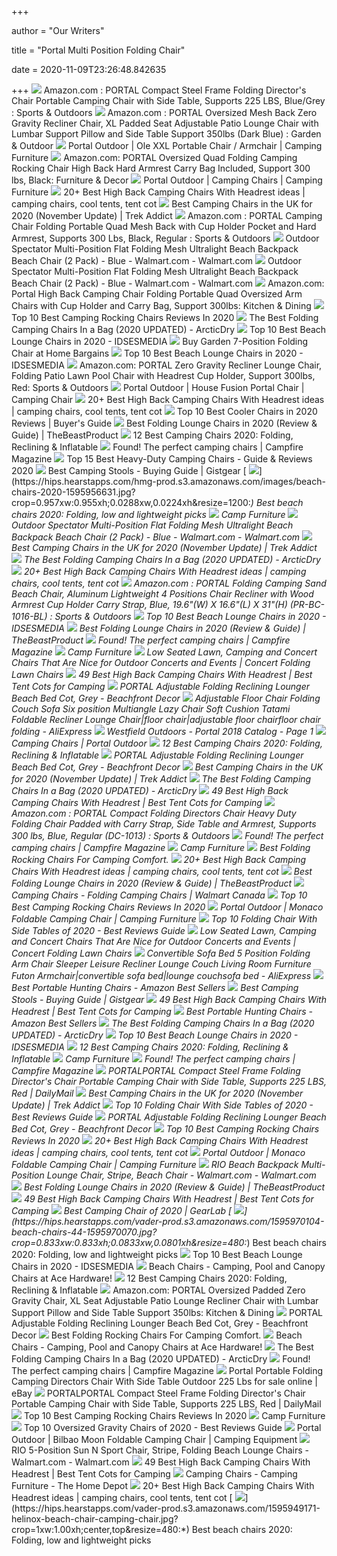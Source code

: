 +++
        
author = "Our Writers"
        
title = "Portal Multi Position Folding Chair"
        
date = 2020-11-09T23:26:48.842635
        
+++
[ ![](https://images-na.ssl-images-amazon.com/images/I/91fG5QAGIPL._AC_SL1500_.jpg)](https://images-na.ssl-images-amazon.com/images/I/91fG5QAGIPL._AC_SL1500_.jpg) Amazon.com : PORTAL Compact Steel Frame Folding Director's Chair Portable Camping  Chair with Side Table, Supports 225 LBS, Blue/Grey : Sports & Outdoors
[ ![](https://images-na.ssl-images-amazon.com/images/I/71dHvOg%2BM-L._AC_SY450_.jpg)](https://images-na.ssl-images-amazon.com/images/I/71dHvOg%2BM-L._AC_SY450_.jpg) Amazon.com : PORTAL Oversized Mesh Back Zero Gravity Recliner Chair, XL  Padded Seat Adjustable Patio Lounge Chair with Lumbar Support Pillow and  Side Table Support 350lbs (Dark Blue) : Garden & Outdoor
[ ![](https://cdn.shopify.com/s/files/1/0029/9519/1868/products/CF071132_OLE_XXL_copy_grande_1a7aa47d-0aaa-4b0f-9c59-6ebf78211343_480x480.png?v=1568899521)](https://cdn.shopify.com/s/files/1/0029/9519/1868/products/CF071132_OLE_XXL_copy_grande_1a7aa47d-0aaa-4b0f-9c59-6ebf78211343_480x480.png?v=1568899521) Portal Outdoor | Ole XXL Portable Chair / Armchair | Camping Furniture
[ ![](https://images-na.ssl-images-amazon.com/images/I/61Br%2BVnrjrL._AC_SL1200_.jpg)](https://images-na.ssl-images-amazon.com/images/I/61Br%2BVnrjrL._AC_SL1200_.jpg) Amazon.com: PORTAL Oversized Quad Folding Camping Rocking Chair High Back  Hard Armrest Carry Bag Included, Support 300 lbs, Black: Furniture & Decor
[ ![](https://cdn.shopify.com/s/files/1/0029/9519/1868/products/143_Foldable_camping_chair__copy_grande_e39db0f6-5542-4747-b5a0-766394f8947f_1024x1024.png?v=1531212610)](https://cdn.shopify.com/s/files/1/0029/9519/1868/products/143_Foldable_camping_chair__copy_grande_e39db0f6-5542-4747-b5a0-766394f8947f_1024x1024.png?v=1531212610) Portal Outdoor | Camping Chairs | Camping Furniture
[ ![](https://i.pinimg.com/236x/e1/3b/2a/e13b2a86761dfff3541c87a523e418fe.jpg)](https://i.pinimg.com/236x/e1/3b/2a/e13b2a86761dfff3541c87a523e418fe.jpg) 20+ Best High Back Camping Chairs With Headrest ideas | camping chairs,  cool tents, tent cot
[ ![](https://trekaddict.co.uk/wp-content/uploads/2020/04/4ch-300x288.jpg)](https://trekaddict.co.uk/wp-content/uploads/2020/04/4ch-300x288.jpg) Best Camping Chairs in the UK for 2020 (November Update) | Trek Addict
[ ![](https://images-na.ssl-images-amazon.com/images/I/71A7ZpzLtfL._AC_SX569_.jpg)](https://images-na.ssl-images-amazon.com/images/I/71A7ZpzLtfL._AC_SX569_.jpg) Amazon.com : PORTAL Camping Chair Folding Portable Quad Mesh Back with Cup  Holder Pocket and Hard Armrest, Supports 300 Lbs, Black, Regular : Sports &  Outdoors
[ ![](https://i5.walmartimages.com/asr/7dfe3e54-92f5-48a2-b331-7bdc3a02710f_1.b6edf22cd6f3e94acdbb0b2bb4b3465b.jpeg?odnWidth=612&odnHeight=612&odnBg=ffffff)](https://i5.walmartimages.com/asr/7dfe3e54-92f5-48a2-b331-7bdc3a02710f_1.b6edf22cd6f3e94acdbb0b2bb4b3465b.jpeg?odnWidth=612&odnHeight=612&odnBg=ffffff) Outdoor Spectator Multi-Position Flat Folding Mesh Ultralight Beach  Backpack Beach Chair (2 Pack) - Blue - Walmart.com - Walmart.com
[ ![](https://i5.walmartimages.com/asr/1be9c144-faea-4d22-b170-d01c785a0a2f.9368070468033c9653deca3e4469d443.jpeg)](https://i5.walmartimages.com/asr/1be9c144-faea-4d22-b170-d01c785a0a2f.9368070468033c9653deca3e4469d443.jpeg) Outdoor Spectator Multi-Position Flat Folding Mesh Ultralight Beach  Backpack Beach Chair (2 Pack) - Blue - Walmart.com - Walmart.com
[ ![](https://images-na.ssl-images-amazon.com/images/I/81AkUjQ1h8L._AC_SX569_.jpg)](https://images-na.ssl-images-amazon.com/images/I/81AkUjQ1h8L._AC_SX569_.jpg) Amazon.com: Portal High Back Camping Chair Folding Portable Quad Oversized  Arm Chairs with Cup Holder and Carry Bag, Support 300lbs: Kitchen & Dining
[ ![](https://kimreviews.com/wp-content/uploads/2020/03/Camping-Rocking-Chairs-9.jpg)](https://kimreviews.com/wp-content/uploads/2020/03/Camping-Rocking-Chairs-9.jpg) Top 10 Best Camping Rocking Chairs Reviews In 2020
[ ![](https://www.arcticdry.co.uk/wp-content/uploads/2020/07/portal-folding-camping-chair.jpg)](https://www.arcticdry.co.uk/wp-content/uploads/2020/07/portal-folding-camping-chair.jpg) The Best Folding Camping Chairs In a Bag (2020 UPDATED) - ArcticDry
[ ![](https://370734-1159544-raikfcquaxqncofqfm.stackpathdns.com/wp-content/uploads/2020/03/Homall-e1583476673669.jpg)](https://370734-1159544-raikfcquaxqncofqfm.stackpathdns.com/wp-content/uploads/2020/03/Homall-e1583476673669.jpg) Top 10 Best Beach Lounge Chairs in 2020 - IDSESMEDIA
[ ![](https://www.homebargains.co.uk/Handlers/ImageHandler.ashx?id=32625&targetSize=1000)](https://www.homebargains.co.uk/Handlers/ImageHandler.ashx?id=32625&targetSize=1000) Buy Garden 7-Position Folding Chair at Home Bargains
[ ![](https://370734-1159544-raikfcquaxqncofqfm.stackpathdns.com/wp-content/uploads/2020/03/Outsunny-e1583476003870.jpg)](https://370734-1159544-raikfcquaxqncofqfm.stackpathdns.com/wp-content/uploads/2020/03/Outsunny-e1583476003870.jpg) Top 10 Best Beach Lounge Chairs in 2020 - IDSESMEDIA
[ ![](https://images-na.ssl-images-amazon.com/images/I/719fuE2kWCL._AC_SY450_.jpg)](https://images-na.ssl-images-amazon.com/images/I/719fuE2kWCL._AC_SY450_.jpg) Amazon.com: PORTAL Zero Gravity Recliner Lounge Chair, Folding Patio Lawn  Pool Chair with Headrest Cup Holder, Support 300lbs, Red: Sports & Outdoors
[ ![](http://cdn.shopify.com/s/files/1/0029/9519/1868/products/Fusion-House_bc625224-7cd6-4bc2-a049-f05a7150c882_1200x1200.png?v=1568899503)](http://cdn.shopify.com/s/files/1/0029/9519/1868/products/Fusion-House_bc625224-7cd6-4bc2-a049-f05a7150c882_1200x1200.png?v=1568899503) Portal Outdoor | House Fusion Portal Chair | Camping Chair
[ ![](https://i.pinimg.com/236x/a1/f8/4b/a1f84bfe993dcff25f763c0b0bd62a1f.jpg)](https://i.pinimg.com/236x/a1/f8/4b/a1f84bfe993dcff25f763c0b0bd62a1f.jpg) 20+ Best High Back Camping Chairs With Headrest ideas | camping chairs,  cool tents, tent cot
[ ![](https://www.pproreviews.com/wp-content/uploads/2020/03/8.-PORTAL-Lightweight-Backrest-Stool-Compact-Folding-Chair-300x300.jpg)](https://www.pproreviews.com/wp-content/uploads/2020/03/8.-PORTAL-Lightweight-Backrest-Stool-Compact-Folding-Chair-300x300.jpg) Top 10 Best Cooler Chairs in 2020 Reviews | Buyer's Guide
[ ![](https://thebeastproduct.com/wp-content/uploads/2020/01/1.Best-Choice-Products-Set-of-2-Adjustable-Steel-Mesh-Zero-Gravity-Lounge-Chair-Recliners-w-Pillows-and-Cup-Holder-Trays-Black-1200x675.jpg)](https://thebeastproduct.com/wp-content/uploads/2020/01/1.Best-Choice-Products-Set-of-2-Adjustable-Steel-Mesh-Zero-Gravity-Lounge-Chair-Recliners-w-Pillows-and-Cup-Holder-Trays-Black-1200x675.jpg) Best Folding Lounge Chairs in 2020 (Review & Guide) | TheBeastProduct
[ ![](https://m.media-amazon.com/images/I/41giqacjAeL.jpg)](https://m.media-amazon.com/images/I/41giqacjAeL.jpg) 12 Best Camping Chairs 2020: Folding, Reclining & Inflatable
[ ![](https://i2.wp.com/campfiremag.co.uk/wp-content/uploads/Decathlon-recliner-2.png?resize=218%2C300&ssl=1)](https://i2.wp.com/campfiremag.co.uk/wp-content/uploads/Decathlon-recliner-2.png?resize=218%2C300&ssl=1) Found! The perfect camping chairs | Campfire Magazine
[ ![](https://travelgearzone.com/wp-content/uploads/2020/07/Quad-Mesh-back-foldable-chair-by-Portal.jpg)](https://travelgearzone.com/wp-content/uploads/2020/07/Quad-Mesh-back-foldable-chair-by-Portal.jpg) Top 15 Best Heavy-Duty Camping Chairs - Guide & Reviews 2020
[ ![](https://m.media-amazon.com/images/I/51bBMjVHj1L.jpg)](https://m.media-amazon.com/images/I/51bBMjVHj1L.jpg) Best Camping Stools - Buying Guide | Gistgear
[ ![](https://hips.hearstapps.com/hmg-prod.s3.amazonaws.com/images/beach-chairs-2020-1595956631.jpg?crop=0.957xw:0.955xh;0.0288xw,0.0224xh&resize=1200:*)](https://hips.hearstapps.com/hmg-prod.s3.amazonaws.com/images/beach-chairs-2020-1595956631.jpg?crop=0.957xw:0.955xh;0.0288xw,0.0224xh&resize=1200:*) Best beach chairs 2020: Folding, low and lightweight picks
[ ![](https://www.murdochs.com/globalassets/hlr-system/product/hard-goods/manufacturer/a-manu/amxg/products/murdochs-732001-fus2422-2/product-photos-s7/murdochs-732001-fus2422-2-main.jpg/DesktopProductResultsImage)](https://www.murdochs.com/globalassets/hlr-system/product/hard-goods/manufacturer/a-manu/amxg/products/murdochs-732001-fus2422-2/product-photos-s7/murdochs-732001-fus2422-2-main.jpg/DesktopProductResultsImage) Camp Furniture
[ ![](https://i5.walmartimages.com/asr/ba49e6ce-4e3b-4af9-bba0-902de0dbfabc_2.de8f07be462f3e7a888d34b03fd469ad.jpeg)](https://i5.walmartimages.com/asr/ba49e6ce-4e3b-4af9-bba0-902de0dbfabc_2.de8f07be462f3e7a888d34b03fd469ad.jpeg) Outdoor Spectator Multi-Position Flat Folding Mesh Ultralight Beach  Backpack Beach Chair (2 Pack) - Blue - Walmart.com - Walmart.com
[ ![](https://trekaddict.co.uk/wp-content/uploads/2020/04/Marko-Two-Seater-Camping-Chair-300x271.jpg)](https://trekaddict.co.uk/wp-content/uploads/2020/04/Marko-Two-Seater-Camping-Chair-300x271.jpg) Best Camping Chairs in the UK for 2020 (November Update) | Trek Addict
[ ![](https://www.arcticdry.co.uk/wp-content/uploads/2020/07/vango-kraken-folding-camping-chair.jpg)](https://www.arcticdry.co.uk/wp-content/uploads/2020/07/vango-kraken-folding-camping-chair.jpg) The Best Folding Camping Chairs In a Bag (2020 UPDATED) - ArcticDry
[ ![](https://i.pinimg.com/236x/3c/f2/ef/3cf2effa3c6f19c242da1374bcf86fc3.jpg)](https://i.pinimg.com/236x/3c/f2/ef/3cf2effa3c6f19c242da1374bcf86fc3.jpg) 20+ Best High Back Camping Chairs With Headrest ideas | camping chairs,  cool tents, tent cot
[ ![](https://m.media-amazon.com/images/I/71qw54RVbOL._AC_.jpg)](https://m.media-amazon.com/images/I/71qw54RVbOL._AC_.jpg) Amazon.com : PORTAL Folding Camping Sand Beach Chair, Aluminum Lightweight  4 Positions Chair Recliner with Wood Armrest Cup Holder Carry Strap, Blue,  19.6"(W) X 16.6"(L) X 31"(H) (PR-BC-1016-BL) : Sports & Outdoors
[ ![](https://370734-1159544-raikfcquaxqncofqfm.stackpathdns.com/wp-content/uploads/2020/03/RIO-Gear-e1583476482877.jpg)](https://370734-1159544-raikfcquaxqncofqfm.stackpathdns.com/wp-content/uploads/2020/03/RIO-Gear-e1583476482877.jpg) Top 10 Best Beach Lounge Chairs in 2020 - IDSESMEDIA
[ ![](https://thebeastproduct.com/wp-content/uploads/2020/01/6.Homall-Zero-Gravity-Chair-Adjustable-Folding-Lawn-Lounge-Chairs-Outdoor-Lounge-Gravity-Chair-Camp-Reclining-Lounge-Chair-with-Pillows.jpg)](https://thebeastproduct.com/wp-content/uploads/2020/01/6.Homall-Zero-Gravity-Chair-Adjustable-Folding-Lawn-Lounge-Chairs-Outdoor-Lounge-Gravity-Chair-Camp-Reclining-Lounge-Chair-with-Pillows.jpg) Best Folding Lounge Chairs in 2020 (Review & Guide) | TheBeastProduct
[ ![](https://i0.wp.com/campfiremag.co.uk/wp-content/uploads/KingCamp-heavy-duty-chair.jpg?resize=276%2C264&ssl=1)](https://i0.wp.com/campfiremag.co.uk/wp-content/uploads/KingCamp-heavy-duty-chair.jpg?resize=276%2C264&ssl=1) Found! The perfect camping chairs | Campfire Magazine
[ ![](https://www.murdochs.com/globalassets/hlr-system/product/hard-goods/manufacturer/a-manu/amxg/products/murdochs-732045-yqch-001/product-photos-s7/murdochs-732045-yqch-001-main.jpg/DesktopProductResultsImage)](https://www.murdochs.com/globalassets/hlr-system/product/hard-goods/manufacturer/a-manu/amxg/products/murdochs-732045-yqch-001/product-photos-s7/murdochs-732045-yqch-001-main.jpg/DesktopProductResultsImage) Camp Furniture
[ ![](http://www.portablegeneratorsolutions.com/camping-comforts/Images/PORTAL-Lightweight-Low-Gravity-Mountaineer-Folding-Camp-Chair-t.jpg)](http://www.portablegeneratorsolutions.com/camping-comforts/Images/PORTAL-Lightweight-Low-Gravity-Mountaineer-Folding-Camp-Chair-t.jpg) Low Seated Lawn, Camping and Concert Chairs That Are Nice for Outdoor  Concerts and Events | Concert Folding Lawn Chairs
[ ![](https://besttentcotsforcamping.com/wp-content/uploads/2020/10/Coastrail-Outdoor-Camping-Chair-with-Lumbar-Back-Support-front.jpg)](https://besttentcotsforcamping.com/wp-content/uploads/2020/10/Coastrail-Outdoor-Camping-Chair-with-Lumbar-Back-Support-front.jpg) 49 Best High Back Camping Chairs With Headrest | Best Tent Cots for Camping
[ ![](https://images-na.ssl-images-amazon.com/images/I/41rCyq-XdkL._SS510_.jpg)](https://images-na.ssl-images-amazon.com/images/I/41rCyq-XdkL._SS510_.jpg) PORTAL Adjustable Folding Reclining Lounger Beach Bed Cot, Grey -  Beachfront Decor
[ ![](https://ae01.alicdn.com/kf/Hd0c7d5de03e24e2693b4973f4a056de2g/Adjustable-Floor-Chair-Folding-Couch-Sofa-Six-position-Multiangle-Lazy-Chair-Soft-Cushion-Tatami-Foldable-Recliner.jpg_Q90.jpg_.webp)](https://ae01.alicdn.com/kf/Hd0c7d5de03e24e2693b4973f4a056de2g/Adjustable-Floor-Chair-Folding-Couch-Sofa-Six-position-Multiangle-Lazy-Chair-Soft-Cushion-Tatami-Foldable-Recliner.jpg_Q90.jpg_.webp) Adjustable Floor Chair Folding Couch Sofa Six position Multiangle Lazy Chair  Soft Cushion Tatami Foldable Recliner Lounge Chair|floor chair|adjustable  floor chairfloor chair folding - AliExpress
[ ![](https://view.publitas.com/17976/291947/pages/caee75895f81dea3c6851d2f4c157088338e56b0-at2400.jpg)](https://view.publitas.com/17976/291947/pages/caee75895f81dea3c6851d2f4c157088338e56b0-at2400.jpg) Westfield Outdoors - Portal 2018 Catalog - Page 1
[ ![](https://cdn.shopify.com/s/files/1/0029/9519/1868/products/052_Camping_Chair_TIM_copy_grande_ddf96fb8-a901-43c3-8aa3-81d301d1cc3b_480x480.png?v=1568899533)](https://cdn.shopify.com/s/files/1/0029/9519/1868/products/052_Camping_Chair_TIM_copy_grande_ddf96fb8-a901-43c3-8aa3-81d301d1cc3b_480x480.png?v=1568899533) Camping Chairs | Portal Outdoor
[ ![](https://m.media-amazon.com/images/I/31kYHDe4XrL.jpg)](https://m.media-amazon.com/images/I/31kYHDe4XrL.jpg) 12 Best Camping Chairs 2020: Folding, Reclining & Inflatable
[ ![](https://images-na.ssl-images-amazon.com/images/I/41zQsLU54vL._SS510_.jpg)](https://images-na.ssl-images-amazon.com/images/I/41zQsLU54vL._SS510_.jpg) PORTAL Adjustable Folding Reclining Lounger Beach Bed Cot, Grey -  Beachfront Decor
[ ![](https://trekaddict.co.uk/wp-content/uploads/2020/04/Asteri-Reclining-Camping-Chair-300x251.jpg)](https://trekaddict.co.uk/wp-content/uploads/2020/04/Asteri-Reclining-Camping-Chair-300x251.jpg) Best Camping Chairs in the UK for 2020 (November Update) | Trek Addict
[ ![](https://www.arcticdry.co.uk/wp-content/uploads/2020/07/coleman-camping-folding-chair.jpg)](https://www.arcticdry.co.uk/wp-content/uploads/2020/07/coleman-camping-folding-chair.jpg) The Best Folding Camping Chairs In a Bag (2020 UPDATED) - ArcticDry
[ ![](https://besttentcotsforcamping.com/wp-content/uploads/2020/05/Bushtec-Adventure-Oversized-Camping-Chair-Charlie-440-Review-front-view-e1588592848682.jpg)](https://besttentcotsforcamping.com/wp-content/uploads/2020/05/Bushtec-Adventure-Oversized-Camping-Chair-Charlie-440-Review-front-view-e1588592848682.jpg) 49 Best High Back Camping Chairs With Headrest | Best Tent Cots for Camping
[ ![](https://images-na.ssl-images-amazon.com/images/I/61hLqegWSAL._AC_SL1200_.jpg)](https://images-na.ssl-images-amazon.com/images/I/61hLqegWSAL._AC_SL1200_.jpg) Amazon.com : PORTAL Compact Folding Directors Chair Heavy Duty Folding Chair  Padded with Carry Strap, Side Table and Armrest, Supports 300 lbs, Blue,  Regular (DC-1013) : Sports & Outdoors
[ ![](https://i2.wp.com/campfiremag.co.uk/wp-content/uploads/guru-chair.png?resize=205%2C233&ssl=1)](https://i2.wp.com/campfiremag.co.uk/wp-content/uploads/guru-chair.png?resize=205%2C233&ssl=1) Found! The perfect camping chairs | Campfire Magazine
[ ![](https://www.murdochs.com/globalassets/hlr-system/product/hard-goods/manufacturer/w-manu/weou/products/portal-298295-prwf-lws001/product-photos-s7/portal-298295-prwf-lws001-main.jpg/DesktopProductResultsImage)](https://www.murdochs.com/globalassets/hlr-system/product/hard-goods/manufacturer/w-manu/weou/products/portal-298295-prwf-lws001/product-photos-s7/portal-298295-prwf-lws001-main.jpg/DesktopProductResultsImage) Camp Furniture
[ ![](https://images-na.ssl-images-amazon.com/images/I/41pK0rc1zoL.jpg)](https://images-na.ssl-images-amazon.com/images/I/41pK0rc1zoL.jpg) Best Folding Rocking Chairs For Camping Comfort.
[ ![](https://i.pinimg.com/236x/b6/35/61/b635618346d33db70419da62bf9c4ae3.jpg)](https://i.pinimg.com/236x/b6/35/61/b635618346d33db70419da62bf9c4ae3.jpg) 20+ Best High Back Camping Chairs With Headrest ideas | camping chairs,  cool tents, tent cot
[ ![](https://thebeastproduct.com/wp-content/uploads/2020/01/7.EVER-ADVANCED-Oversize-XL-Zero-Gravity-Recliner-Padded-Patio-Lounger-Chair-with-Adjustable-Headrest-Support-350lbs-Green.jpg)](https://thebeastproduct.com/wp-content/uploads/2020/01/7.EVER-ADVANCED-Oversize-XL-Zero-Gravity-Recliner-Padded-Patio-Lounger-Chair-with-Adjustable-Headrest-Support-350lbs-Green.jpg) Best Folding Lounge Chairs in 2020 (Review & Guide) | TheBeastProduct
[ ![](http://i5.walmartimages.ca/images/Large/052/474/999999-844093052474.jpg)](http://i5.walmartimages.ca/images/Large/052/474/999999-844093052474.jpg) Camping Chairs - Folding Camping Chairs | Walmart Canada
[ ![](https://kimreviews.com/wp-content/uploads/2020/03/Camping-Rocking-Chairs-8.jpg)](https://kimreviews.com/wp-content/uploads/2020/03/Camping-Rocking-Chairs-8.jpg) Top 10 Best Camping Rocking Chairs Reviews In 2020
[ ![](https://cdn.shopify.com/s/files/1/0029/9519/1868/products/Monaco_0529a123-c787-4020-90c0-42da6ff58d98_grande.png?v=1568899519)](https://cdn.shopify.com/s/files/1/0029/9519/1868/products/Monaco_0529a123-c787-4020-90c0-42da6ff58d98_grande.png?v=1568899519) Portal Outdoor | Monaco Foldable Camping Chair | Camping Furniture
[ ![](https://m.media-amazon.com/images/I/41MjdC2PBZL.jpg)](https://m.media-amazon.com/images/I/41MjdC2PBZL.jpg) Top 10 Folding Chair With Side Tables of 2020 - Best Reviews Guide
[ ![](http://www.portablegeneratorsolutions.com/camping-comforts/Images/KingCamp-Low-Sling-Beach-Camping-Chair-Mesh-Back-t.jpg)](http://www.portablegeneratorsolutions.com/camping-comforts/Images/KingCamp-Low-Sling-Beach-Camping-Chair-Mesh-Back-t.jpg) Low Seated Lawn, Camping and Concert Chairs That Are Nice for Outdoor  Concerts and Events | Concert Folding Lawn Chairs
[ ![](https://ae01.alicdn.com/kf/HTB1VB54SXXXXXcQXVXXq6xXFXXX6/Convertible-Sofa-Bed-5-Position-Folding-Arm-Chair-Sleeper-Leisure-Recliner-Lounge-Couch-Living-Room-Furniture.jpg_Q90.jpg_.webp)](https://ae01.alicdn.com/kf/HTB1VB54SXXXXXcQXVXXq6xXFXXX6/Convertible-Sofa-Bed-5-Position-Folding-Arm-Chair-Sleeper-Leisure-Recliner-Lounge-Couch-Living-Room-Furniture.jpg_Q90.jpg_.webp) Convertible Sofa Bed 5 Position Folding Arm Chair Sleeper Leisure Recliner  Lounge Couch Living Room Furniture Futon Armchair|convertible sofa  bed|lounge couchsofa bed - AliExpress
[ ![](https://m.media-amazon.com/images/I/51OTn0ZCKIL.jpg)](https://m.media-amazon.com/images/I/51OTn0ZCKIL.jpg) Best Portable Hunting Chairs - Amazon Best Sellers
[ ![](https://m.media-amazon.com/images/I/41g4BftE-ZL.jpg)](https://m.media-amazon.com/images/I/41g4BftE-ZL.jpg) Best Camping Stools - Buying Guide | Gistgear
[ ![](https://besttentcotsforcamping.com/wp-content/uploads/2020/04/Big-Agnes-Big-Six-Armchair-review-side-view-e1588192473293.jpg)](https://besttentcotsforcamping.com/wp-content/uploads/2020/04/Big-Agnes-Big-Six-Armchair-review-side-view-e1588192473293.jpg) 49 Best High Back Camping Chairs With Headrest | Best Tent Cots for Camping
[ ![](https://m.media-amazon.com/images/I/41ul8GiS7QL.jpg)](https://m.media-amazon.com/images/I/41ul8GiS7QL.jpg) Best Portable Hunting Chairs - Amazon Best Sellers
[ ![](https://www.arcticdry.co.uk/wp-content/uploads/2020/07/vango-camping-chair.jpg)](https://www.arcticdry.co.uk/wp-content/uploads/2020/07/vango-camping-chair.jpg) The Best Folding Camping Chairs In a Bag (2020 UPDATED) - ArcticDry
[ ![](https://370734-1159544-raikfcquaxqncofqfm.stackpathdns.com/wp-content/uploads/2020/03/Teekland-e1583476289859.jpg)](https://370734-1159544-raikfcquaxqncofqfm.stackpathdns.com/wp-content/uploads/2020/03/Teekland-e1583476289859.jpg) Top 10 Best Beach Lounge Chairs in 2020 - IDSESMEDIA
[ ![](https://m.media-amazon.com/images/I/41y7TIxPFWL.jpg)](https://m.media-amazon.com/images/I/41y7TIxPFWL.jpg) 12 Best Camping Chairs 2020: Folding, Reclining & Inflatable
[ ![](https://www.murdochs.com/globalassets/hlr-system/product/hard-goods/manufacturer/a-manu/amxg/products/murdochs-857347-hach-005v-murd/product-photos-s7/murdochs-857347-hach-005v-murd-main.jpg/DesktopProductResultsImage)](https://www.murdochs.com/globalassets/hlr-system/product/hard-goods/manufacturer/a-manu/amxg/products/murdochs-857347-hach-005v-murd/product-photos-s7/murdochs-857347-hach-005v-murd-main.jpg/DesktopProductResultsImage) Camp Furniture
[ ![](https://i0.wp.com/campfiremag.co.uk/wp-content/uploads/Vango-Malibu-chair.png?resize=165%2C200&ssl=1)](https://i0.wp.com/campfiremag.co.uk/wp-content/uploads/Vango-Malibu-chair.png?resize=165%2C200&ssl=1) Found! The perfect camping chairs | Campfire Magazine
[ ![](https://m.media-amazon.com/images/I/41C9U-z84vL.jpg)](https://m.media-amazon.com/images/I/41C9U-z84vL.jpg) PORTALPORTAL Compact Steel Frame Folding Director's Chair Portable Camping  Chair with Side Table, Supports 225 LBS, Red | DailyMail
[ ![](https://trekaddict.co.uk/wp-content/plugins/aawp/public/assets/img/thumb-spacer.png)](https://trekaddict.co.uk/wp-content/plugins/aawp/public/assets/img/thumb-spacer.png) Best Camping Chairs in the UK for 2020 (November Update) | Trek Addict
[ ![](https://m.media-amazon.com/images/I/41TisNa9PGL.jpg)](https://m.media-amazon.com/images/I/41TisNa9PGL.jpg) Top 10 Folding Chair With Side Tables of 2020 - Best Reviews Guide
[ ![](https://images-na.ssl-images-amazon.com/images/I/41o474ThpqL._SS510_.jpg)](https://images-na.ssl-images-amazon.com/images/I/41o474ThpqL._SS510_.jpg) PORTAL Adjustable Folding Reclining Lounger Beach Bed Cot, Grey -  Beachfront Decor
[ ![](https://kimreviews.com/wp-content/uploads/2020/03/Camping-Rocking-Chairs-3.jpg)](https://kimreviews.com/wp-content/uploads/2020/03/Camping-Rocking-Chairs-3.jpg) Top 10 Best Camping Rocking Chairs Reviews In 2020
[ ![](https://i.pinimg.com/236x/4c/e6/45/4ce645312bd1c6f62b2e8b4e5c22f3f9.jpg)](https://i.pinimg.com/236x/4c/e6/45/4ce645312bd1c6f62b2e8b4e5c22f3f9.jpg) 20+ Best High Back Camping Chairs With Headrest ideas | camping chairs,  cool tents, tent cot
[ ![](http://cdn.shopify.com/s/files/1/0029/9519/1868/products/Monaco_1200x1200.jpg?v=1591884201)](http://cdn.shopify.com/s/files/1/0029/9519/1868/products/Monaco_1200x1200.jpg?v=1591884201) Portal Outdoor | Monaco Foldable Camping Chair | Camping Furniture
[ ![](https://i5.walmartimages.com/asr/39742ab8-929e-44a2-bf9b-6a4ed2c15b47_1.8601c99d9aafa47b6774ffdf4471443c.jpeg?odnWidth=612&odnHeight=612&odnBg=ffffff)](https://i5.walmartimages.com/asr/39742ab8-929e-44a2-bf9b-6a4ed2c15b47_1.8601c99d9aafa47b6774ffdf4471443c.jpeg?odnWidth=612&odnHeight=612&odnBg=ffffff) RIO Beach Backpack Multi-Position Lounge Chair, Stripe, Beach Chair -  Walmart.com - Walmart.com
[ ![](https://thebeastproduct.com/wp-content/uploads/2020/01/11.Seatopia-Camping-Recliner-and-Lounge-Chair-Backpacking-Folding-Chair-with-Headrest-Footrest-and-Storage-Bag-for-Outdoor-Camping.jpg)](https://thebeastproduct.com/wp-content/uploads/2020/01/11.Seatopia-Camping-Recliner-and-Lounge-Chair-Backpacking-Folding-Chair-with-Headrest-Footrest-and-Storage-Bag-for-Outdoor-Camping.jpg) Best Folding Lounge Chairs in 2020 (Review & Guide) | TheBeastProduct
[ ![](https://besttentcotsforcamping.com/wp-content/uploads/2020/10/Rio-Gear-Outdoor-Foldable-Hammock-Lounger-blue-version.jpg)](https://besttentcotsforcamping.com/wp-content/uploads/2020/10/Rio-Gear-Outdoor-Foldable-Hammock-Lounger-blue-version.jpg) 49 Best High Back Camping Chairs With Headrest | Best Tent Cots for Camping
[ ![](https://outdoorgearlab-mvnab3pwrvp3t0.stackpathdns.com/photos/15/83/279843_30407_M2.jpg)](https://outdoorgearlab-mvnab3pwrvp3t0.stackpathdns.com/photos/15/83/279843_30407_M2.jpg) Best Camping Chair of 2020 | GearLab
[ ![](https://hips.hearstapps.com/vader-prod.s3.amazonaws.com/1595970104-beach-chairs-44-1595970070.jpg?crop=0.833xw:0.833xh;0.0833xw,0.0801xh&resize=480:*)](https://hips.hearstapps.com/vader-prod.s3.amazonaws.com/1595970104-beach-chairs-44-1595970070.jpg?crop=0.833xw:0.833xh;0.0833xw,0.0801xh&resize=480:*) Best beach chairs 2020: Folding, low and lightweight picks
[ ![](https://370734-1159544-raikfcquaxqncofqfm.stackpathdns.com/wp-content/uploads/2020/03/Best-Choice-Products-e1583476814799.jpg)](https://370734-1159544-raikfcquaxqncofqfm.stackpathdns.com/wp-content/uploads/2020/03/Best-Choice-Products-e1583476814799.jpg) Top 10 Best Beach Lounge Chairs in 2020 - IDSESMEDIA
[ ![](https://cdn-tp3.mozu.com/24645-37138/cms/37138/files/918a8e47-a80e-4d26-848c-0bb7ab020c2a?max=250&quality=80&_mzcb=_1598993681023)](https://cdn-tp3.mozu.com/24645-37138/cms/37138/files/918a8e47-a80e-4d26-848c-0bb7ab020c2a?max=250&quality=80&_mzcb=_1598993681023) Beach Chairs - Camping, Pool and Canopy Chairs at Ace Hardware!
[ ![](https://mk0fbfinderxb7r4cblw.kinstacdn.com/wp-content/uploads/2020/07/Chairs.png)](https://mk0fbfinderxb7r4cblw.kinstacdn.com/wp-content/uploads/2020/07/Chairs.png) 12 Best Camping Chairs 2020: Folding, Reclining & Inflatable
[ ![](https://images-na.ssl-images-amazon.com/images/I/71VqcxWPuNL._AC_SX522_.jpg)](https://images-na.ssl-images-amazon.com/images/I/71VqcxWPuNL._AC_SX522_.jpg) Amazon.com: PORTAL Oversized Padded Zero Gravity Chair, XL Seat Adjustable  Patio Lounge Recliner Chair with Lumbar Support Pillow and Side Table  Support 350lbs: Kitchen & Dining
[ ![](https://images-na.ssl-images-amazon.com/images/I/41edjUG5VoL._SS340_.jpg)](https://images-na.ssl-images-amazon.com/images/I/41edjUG5VoL._SS340_.jpg) PORTAL Adjustable Folding Reclining Lounger Beach Bed Cot, Grey -  Beachfront Decor
[ ![](https://outdoorright.com/wp-content/uploads/2020/02/folding-rocking-chairs-for-camping...jpg)](https://outdoorright.com/wp-content/uploads/2020/02/folding-rocking-chairs-for-camping...jpg) Best Folding Rocking Chairs For Camping Comfort.
[ ![](https://cdn-tp3.mozu.com/24645-37138/cms/37138/files/0727d454-84c5-469d-b420-66d9bb658b14?max=250&quality=80&_mzcb=_1598993681023)](https://cdn-tp3.mozu.com/24645-37138/cms/37138/files/0727d454-84c5-469d-b420-66d9bb658b14?max=250&quality=80&_mzcb=_1598993681023) Beach Chairs - Camping, Pool and Canopy Chairs at Ace Hardware!
[ ![](https://www.arcticdry.co.uk/wp-content/uploads/2020/07/costway-folding-camping-chair.jpg)](https://www.arcticdry.co.uk/wp-content/uploads/2020/07/costway-folding-camping-chair.jpg) The Best Folding Camping Chairs In a Bag (2020 UPDATED) - ArcticDry
[ ![](https://i2.wp.com/campfiremag.co.uk/wp-content/uploads/Outwell-Gorman-Hills.png?resize=204%2C261&ssl=1)](https://i2.wp.com/campfiremag.co.uk/wp-content/uploads/Outwell-Gorman-Hills.png?resize=204%2C261&ssl=1) Found! The perfect camping chairs | Campfire Magazine
[ ![](https://i.ebayimg.com/images/g/6PsAAOSwq4BfQcjb/s-l225.jpg)](https://i.ebayimg.com/images/g/6PsAAOSwq4BfQcjb/s-l225.jpg) Portal Portable Folding Camping Directors Chair With Side Table Outdoor 225  Lbs for sale online | eBay
[ ![](https://m.media-amazon.com/images/I/41BCNHWwYJL.jpg)](https://m.media-amazon.com/images/I/41BCNHWwYJL.jpg) PORTALPORTAL Compact Steel Frame Folding Director's Chair Portable Camping  Chair with Side Table, Supports 225 LBS, Red | DailyMail
[ ![](https://kimreviews.com/wp-content/uploads/2020/03/Camping-Rocking-Chairs-1.jpg)](https://kimreviews.com/wp-content/uploads/2020/03/Camping-Rocking-Chairs-1.jpg) Top 10 Best Camping Rocking Chairs Reviews In 2020
[ ![](https://www.murdochs.com/globalassets/hlr-system/product/hard-goods/manufacturer/a-manu/amxg/products/murdochs-731997-fus2236-1/product-photos-s7/murdochs-731997-fus2236-1-main.jpg/DesktopProductResultsImage)](https://www.murdochs.com/globalassets/hlr-system/product/hard-goods/manufacturer/a-manu/amxg/products/murdochs-731997-fus2236-1/product-photos-s7/murdochs-731997-fus2236-1-main.jpg/DesktopProductResultsImage) Camp Furniture
[ ![](https://m.media-amazon.com/images/I/41jvxNEaHxL.jpg)](https://m.media-amazon.com/images/I/41jvxNEaHxL.jpg) Top 10 Oversized Gravity Chairs of 2020 - Best Reviews Guide
[ ![](http://cdn.shopify.com/s/files/1/0029/9519/1868/products/Bilbao_d8a5e2db-e38e-4eaf-8dbf-663265588f96_1200x1200.png?v=1568899482)](http://cdn.shopify.com/s/files/1/0029/9519/1868/products/Bilbao_d8a5e2db-e38e-4eaf-8dbf-663265588f96_1200x1200.png?v=1568899482) Portal Outdoor | Bilbao Moon Foldable Camping Chair | Camping Equipment
[ ![](https://i5.walmartimages.com/asr/f6cf0faf-b8f7-4b2f-a75b-b3a3cdeb0721_1.d8339d046eb2a2f00d0e3d45d2e3c4d2.jpeg?odnWidth=612&odnHeight=612&odnBg=ffffff)](https://i5.walmartimages.com/asr/f6cf0faf-b8f7-4b2f-a75b-b3a3cdeb0721_1.d8339d046eb2a2f00d0e3d45d2e3c4d2.jpeg?odnWidth=612&odnHeight=612&odnBg=ffffff) RIO 5-Position Sun N Sport Chair, Stripe, Folding Beach Lounge Chairs -  Walmart.com - Walmart.com
[ ![](https://besttentcotsforcamping.com/wp-content/uploads/2020/08/EVER-ADVANCED-Oversized-Padded-Quad-Arm-Chair-e1596636806877.jpg)](https://besttentcotsforcamping.com/wp-content/uploads/2020/08/EVER-ADVANCED-Oversized-Padded-Quad-Arm-Chair-e1596636806877.jpg) 49 Best High Back Camping Chairs With Headrest | Best Tent Cots for Camping
[ ![](https://images.homedepot-static.com/productImages/d8e6349f-d58e-496b-aa1e-39463750da62/svn/teal-camping-chairs-886783006046-64_300.jpg)](https://images.homedepot-static.com/productImages/d8e6349f-d58e-496b-aa1e-39463750da62/svn/teal-camping-chairs-886783006046-64_300.jpg) Camping Chairs - Camping Furniture - The Home Depot
[ ![](https://i.pinimg.com/236x/81/1d/2a/811d2a186036a0825e323764a2748f07.jpg)](https://i.pinimg.com/236x/81/1d/2a/811d2a186036a0825e323764a2748f07.jpg) 20+ Best High Back Camping Chairs With Headrest ideas | camping chairs,  cool tents, tent cot
[ ![](https://hips.hearstapps.com/vader-prod.s3.amazonaws.com/1595949171-helinox-beach-chair-camping-chair.jpg?crop=1xw:1.00xh;center,top&resize=480:*)](https://hips.hearstapps.com/vader-prod.s3.amazonaws.com/1595949171-helinox-beach-chair-camping-chair.jpg?crop=1xw:1.00xh;center,top&resize=480:*) Best beach chairs 2020: Folding, low and lightweight picks
